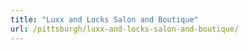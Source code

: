 ```yaml
---
title: "Luxx and Locks Salon and Boutique"
url: /pittsburgh/luxx-and-locks-salon-and-boutique/
---
```


